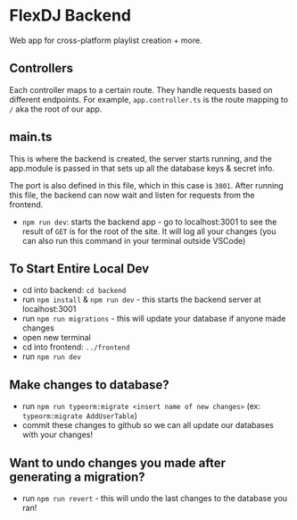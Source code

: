 # FlexDJ Backend

Web app for cross-platform playlist creation + more.

## Controllers

Each controller maps to a certain route. They handle requests based on different endpoints. For example, `app.controller.ts` is the route mapping to `/` aka the root of our app.

## main.ts

This is where the backend is created, the server starts running, and the app.module is passed in that sets up all the database keys & secret info.

The port is also defined in this file, which in this case is `3001`. After running this file, the backend can now wait and listen for requests from the frontend.

- `npm run dev`: starts the backend app - go to localhost:3001 to see the result of `GET` is for the root of the site. It will log all your changes (you can also run this command in your terminal outside VSCode)

## To Start Entire Local Dev

- cd into backend: `cd backend`
- run `npm install` & `npm run dev` - this starts the backend server at localhost:3001
- run `npm run migrations` - this will update your database if anyone made changes
- open new terminal
- cd into frontend: `../frontend`
- run `npm run dev`

## Make changes to database?

- run `npm run typeorm:migrate <insert name of new changes>` (ex: `typeorm:migrate AddUserTable`)
- commit these changes to github so we can all update our databases with your changes!

## Want to undo changes you made after generating a migration?

- run `npm run revert` - this will undo the last changes to the database you ran!
